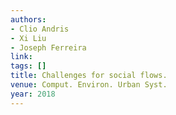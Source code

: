 ```yaml
---
authors:
- Clio Andris
- Xi Liu
- Joseph Ferreira
link:
tags: []
title: Challenges for social flows.
venue: Comput. Environ. Urban Syst.
year: 2018
---
```

